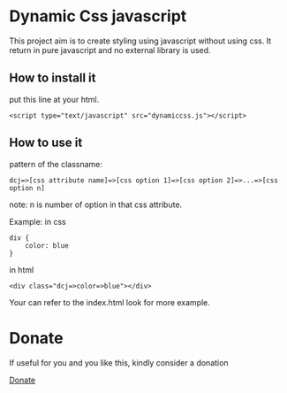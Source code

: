 
# Dynamic Css javascript

This project aim is to create styling using javascript without using css. It return in pure javascript and no external library is used.

## How to install it

put this line at your html.
```
<script type="text/javascript" src="dynamiccss.js"></script>
```

## How to use it

pattern of the classname:
```
dcj=>[css attribute name]=>[css option 1]=>[css option 2]=>...=>[css option n] 
```
note: n is number of option in that css attribute.

Example: 
in css 
```
div {
    color: blue
}
```

in html
```
<div class="dcj=>color=>blue"></div>
```

Your can refer to the index.html look for more example.

# Donate 

If useful for you and you like this, kindly consider a donation

[Donate](https://paypal.me/weitaoyap?country.x=MY&locale.x=en_US)
